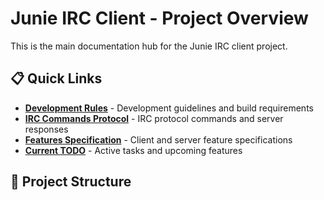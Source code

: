 # Junie IRC Client - Project Overview

This is the main documentation hub for the Junie IRC client project.

## 📋 Quick Links
- **[Development Rules](./docs/DEVELOPMENT_RULES.md)** - Development guidelines and build requirements
- **[IRC Commands Protocol](./docs/IRC_COMMANDS.md)** - IRC protocol commands and server responses  
- **[Features Specification](./docs/FEATURES_SPEC.md)** - Client and server feature specifications
- **[Current TODO](./docs/TODO_LIST.md)** - Active tasks and upcoming features

## 📂 Project Structure